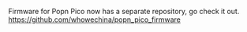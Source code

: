 Firmware for Popn Pico now has a separate repository, go check it out.
https://github.com/whowechina/popn_pico_firmware
